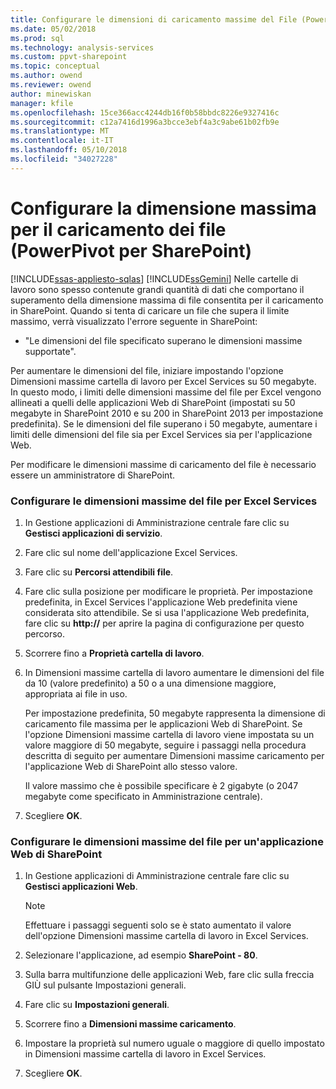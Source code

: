 ```yaml
---
title: Configurare le dimensioni di caricamento massime del File (PowerPivot per SharePoint) | Documenti Microsoft
ms.date: 05/02/2018
ms.prod: sql
ms.technology: analysis-services
ms.custom: ppvt-sharepoint
ms.topic: conceptual
ms.author: owend
ms.reviewer: owend
author: minewiskan
manager: kfile
ms.openlocfilehash: 15ce366acc4244db16f0b58bbdc8226e9327416c
ms.sourcegitcommit: c12a7416d1996a3bcce3ebf4a3c9abe61b02fb9e
ms.translationtype: MT
ms.contentlocale: it-IT
ms.lasthandoff: 05/10/2018
ms.locfileid: "34027228"
---
```

# <a name="configure-maximum-file-upload-size-power-pivot-for-sharepoint"></a>Configurare la dimensione massima per il caricamento dei file (PowerPivot per SharePoint)
[!INCLUDE[ssas-appliesto-sqlas](../../includes/ssas-appliesto-sqlas.md)]
  [!INCLUDE[ssGemini](../../includes/ssgemini-md.md)] Nelle cartelle di lavoro sono spesso contenute grandi quantità di dati che comportano il superamento della dimensione massima di file consentita per il caricamento in SharePoint. Quando si tenta di caricare un file che supera il limite massimo, verrà visualizzato l'errore seguente in SharePoint:  
  
-   "Le dimensioni del file specificato superano le dimensioni massime supportate".  
  
 Per aumentare le dimensioni del file, iniziare impostando l'opzione Dimensioni massime cartella di lavoro per Excel Services su 50 megabyte. In questo modo, i limiti delle dimensioni massime del file per Excel vengono allineati a quelli delle applicazioni Web di SharePoint (impostati su 50 megabyte in SharePoint 2010 e su 200 in SharePoint 2013 per impostazione predefinita). Se le dimensioni del file superano i 50 megabyte, aumentare i limiti delle dimensioni del file sia per Excel Services sia per l'applicazione Web.  
  
 Per modificare le dimensioni massime di caricamento del file è necessario essere un amministratore di SharePoint.  
  
### <a name="configure-maximum-file-size-for-excel-services"></a>Configurare le dimensioni massime del file per Excel Services  
  
1.  In Gestione applicazioni di Amministrazione centrale fare clic su **Gestisci applicazioni di servizio**.  
  
2.  Fare clic sul nome dell'applicazione Excel Services.  
  
3.  Fare clic su **Percorsi attendibili file**.  
  
4.  Fare clic sulla posizione per modificare le proprietà. Per impostazione predefinita, in Excel Services l'applicazione Web predefinita viene considerata sito attendibile. Se si usa l'applicazione Web predefinita, fare clic su **http://** per aprire la pagina di configurazione per questo percorso.  
  
5.  Scorrere fino a **Proprietà cartella di lavoro**.  
  
6.  In Dimensioni massime cartella di lavoro aumentare le dimensioni del file da 10 (valore predefinito) a 50 o a una dimensione maggiore, appropriata ai file in uso.  
  
     Per impostazione predefinita, 50 megabyte rappresenta la dimensione di caricamento file massima per le applicazioni Web di SharePoint. Se l'opzione Dimensioni massime cartella di lavoro viene impostata su un valore maggiore di 50 megabyte, seguire i passaggi nella procedura descritta di seguito per aumentare Dimensioni massime caricamento per l'applicazione Web di SharePoint allo stesso valore.  
  
     Il valore massimo che è possibile specificare è 2 gigabyte (o 2047 megabyte come specificato in Amministrazione centrale).  
  
7.  Scegliere **OK**.  
  
### <a name="configure-maximum-file-size-for-a-sharepoint-web-application"></a>Configurare le dimensioni massime del file per un'applicazione Web di SharePoint  
  
1.  In Gestione applicazioni di Amministrazione centrale fare clic su **Gestisci applicazioni Web**.  
  
    > [!NOTE]  
    >  Effettuare i passaggi seguenti solo se è stato aumentato il valore dell'opzione Dimensioni massime cartella di lavoro in Excel Services.  
  
2.  Selezionare l'applicazione, ad esempio **SharePoint - 80**.  
  
3.  Sulla barra multifunzione delle applicazioni Web, fare clic sulla freccia GIÙ sul pulsante Impostazioni generali.  
  
4.  Fare clic su **Impostazioni generali**.  
  
5.  Scorrere fino a **Dimensioni massime caricamento**.  
  
6.  Impostare la proprietà sul numero uguale o maggiore di quello impostato in Dimensioni massime cartella di lavoro in Excel Services.  
  
7.  Scegliere **OK**.  
  
  
